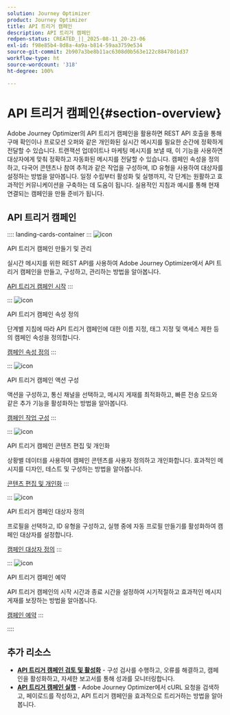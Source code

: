 ```yaml
---
solution: Journey Optimizer
product: Journey Optimizer
title: API 트리거 캠페인
description: API 트리거 캠페인
redpen-status: CREATED_||_2025-08-11_20-23-06
exl-id: f98e85b4-8d8a-4a9a-b814-59aa3759e534
source-git-commit: 2b907a3be8b11ac6308d0b563e122c88478d1d37
workflow-type: ht
source-wordcount: '318'
ht-degree: 100%

---
```


# API 트리거 캠페인{#section-overview}

Adobe Journey Optimizer의 API 트리거 캠페인을 활용하면 REST API 호출을 통해 구매 확인이나 프로모션 오퍼와 같은 개인화된 실시간 메시지를 필요한 순간에 정확하게 전달할 수 있습니다. 트랜잭션 업데이트나 마케팅 메시지를 보낼 때, 이 기능을 사용하면 대상자에게 맞춰 정확하고 자동화된 메시지를 전달할 수 있습니다. 캠페인 속성을 정의하고, 다국어 콘텐츠나 참여 추적과 같은 작업을 구성하며, ID 유형을 사용하여 대상자를 설정하는 방법을 알아봅니다. 일정 수립부터 활성화 및 실행까지, 각 단계는 원활하고 효과적인 커뮤니케이션을 구축하는 데 도움이 됩니다. 실용적인 지침과 예시를 통해 현재 연결되는 캠페인을 만들 준비가 됩니다.

## API 트리거 캠페인

:::: landing-cards-container
:::
![icon](https://cdn.experienceleague.adobe.com/icons/circle-play.svg)

API 트리거 캠페인 만들기 및 관리

실시간 메시지를 위한 REST API를 사용하여 Adobe Journey Optimizer에서 API 트리거 캠페인을 만들고, 구성하고, 관리하는 방법을 알아봅니다.

[API 트리거 캠페인 시작](../using/campaigns/api-triggered-campaigns.md)
:::

:::
![icon](https://cdn.experienceleague.adobe.com/icons/list-check.svg)

API 트리거 캠페인 속성 정의

단계별 지침에 따라 API 트리거 캠페인에 대한 이름 지정, 태그 지정 및 액세스 제한 등의 캠페인 속성을 정의합니다.

[캠페인 속성 정의](../using/campaigns/api-triggered-campaign-properties.md)
:::

:::
![icon](https://cdn.experienceleague.adobe.com/icons/gear.svg)

API 트리거 캠페인 액션 구성

액션을 구성하고, 통신 채널을 선택하고, 메시지 게재를 최적화하고, 빠른 전송 모드와 같은 추가 기능을 활성화하는 방법을 알아봅니다.

[캠페인 작업 구성](../using/campaigns/api-triggered-campaign-action.md)
:::

:::
![icon](https://cdn.experienceleague.adobe.com/icons/bullseye.svg)

API 트리거 캠페인 콘텐츠 편집 및 개인화

상황별 데이터를 사용하여 캠페인 콘텐츠를 사용자 정의하고 개인화합니다. 효과적인 메시지를 디자인, 테스트 및 구성하는 방법을 알아봅니다.

[콘텐츠 편집 및 개인화](../using/campaigns/api-triggered-campaign-content.md)
:::

:::
![icon](https://cdn.experienceleague.adobe.com/icons/users.svg)

API 트리거 캠페인 대상자 정의

프로필을 선택하고, ID 유형을 구성하고, 실행 중에 자동 프로필 만들기를 활성화하여 캠페인 대상자를 설정합니다.

[캠페인 대상자 정의](../using/campaigns/api-triggered-campaign-audience.md)
:::

:::
![icon](https://cdn.experienceleague.adobe.com/icons/clock.svg)

API 트리거 캠페인 예약

API 트리거 캠페인의 시작 시간과 종료 시간을 설정하여 시기적절하고 효과적인 메시지 게재를 보장하는 방법을 알아봅니다.

[캠페인 예약](../using/campaigns/api-triggered-campaign-schedule.md)
:::

::::


## 추가 리소스

- **[API 트리거 캠페인 검토 및 활성화](../using/campaigns/review-activate-api-triggered-campaign.md)** - 구성 검사를 수행하고, 오류를 해결하고, 캠페인을 활성화하고, 자세한 보고서를 통해 성과를 모니터링합니다.
- **[API 트리거 캠페인 실행](../using/campaigns/trigger-campaigns.md)** - Adobe Journey Optimizer에서 cURL 요청을 검색하고, 페이로드를 작성하고, API 트리거 캠페인을 효과적으로 트리거하는 방법을 알아봅니다.
